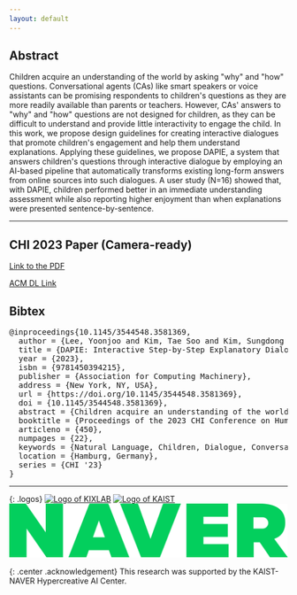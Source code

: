 ```yaml
---
layout: default
---
```


## Abstract

Children acquire an understanding of the world by asking "why" and "how" questions. Conversational agents (CAs) like smart speakers or voice assistants can be promising respondents to children's questions as they are more readily available than parents or teachers. However, CAs' answers to "why" and "how" questions are not designed for children, as they can be difficult to understand and provide little interactivity to engage the child. In this work, we propose design guidelines for creating interactive dialogues that promote children's engagement and help them understand explanations. Applying these guidelines, we propose <span style="color:{{site.syscolor}}">DAPIE</span>, a system that answers children's questions through interactive dialogue by employing an AI-based pipeline that automatically transforms existing long-form answers from online sources into such dialogues. A user study (N=16) showed that, with <span style="color:{{site.syscolor}}">DAPIE</span>, children performed better in an immediate understanding assessment while also reporting higher enjoyment than when explanations were presented sentence-by-sentence.

------

## CHI 2023 Paper (Camera-ready)

[Link to the PDF][1]

[ACM DL Link][2]

## Bibtex
<pre>
@inproceedings{10.1145/3544548.3581369,
  author = {Lee, Yoonjoo and Kim, Tae Soo and Kim, Sungdong and Yun, Yohan and Kim, Juho},
  title = {DAPIE: Interactive Step-by-Step Explanatory Dialogues to Answer Children’s Why and How Questions},
  year = {2023},
  isbn = {9781450394215},
  publisher = {Association for Computing Machinery},
  address = {New York, NY, USA},
  url = {https://doi.org/10.1145/3544548.3581369},
  doi = {10.1145/3544548.3581369},
  abstract = {Children acquire an understanding of the world by asking “why” and “how” questions. Conversational agents (CAs) like smart speakers or voice assistants can be promising respondents to children’s questions as they are more readily available than parents or teachers. However, CAs’ answers to “why” and “how” questions are not designed for children, as they can be difficult to understand and provide little interactivity to engage the child. In this work, we propose design guidelines for creating interactive dialogues that promote children’s engagement and help them understand explanations. Applying these guidelines, we propose DAPIE, a system that answers children’s questions through interactive dialogue by employing an AI-based pipeline that automatically transforms existing long-form answers from online sources into such dialogues. A user study (N=16) showed that, with DAPIE, children performed better in an immediate understanding assessment while also reporting higher enjoyment than when explanations were presented sentence-by-sentence.},
  booktitle = {Proceedings of the 2023 CHI Conference on Human Factors in Computing Systems},
  articleno = {450},
  numpages = {22},
  keywords = {Natural Language, Children, Dialogue, Conversational Agents, Question Answering},
  location = {Hamburg, Germany},
  series = {CHI '23}
}
</pre>

------

{: .logos}
[![Logo of KIXLAB](/assets/img/kixlab_logo.png)](https://kixlab.org)
[![Logo of KAIST](/assets/img/kaist_logo.png)](https://kaist.ac.kr)
[![Logo of Naver](/assets/img/naver_logo.png)](https://naver.com)

{: .center .acknowledgement}
This research was supported by the KAIST-NAVER Hypercreative AI Center.


[1]:https://kixlab.github.io/website-files/2023/chi2023-childQA-paper.pdf
[2]:https://dl.acm.org/doi/10.1145/3544548.3581369
